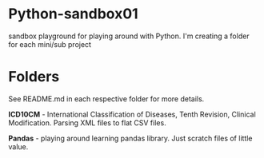 # Python-sandbox01
sandbox playground for playing around with Python.  I'm creating a folder for each mini/sub project

# Folders
See README.md in each respective folder for more details.

**ICD10CM** - International Classification of Diseases, Tenth Revision, Clinical Modification.  Parsing XML files to flat CSV files.  

**Pandas** - playing around learning pandas library.  Just scratch files of little value.